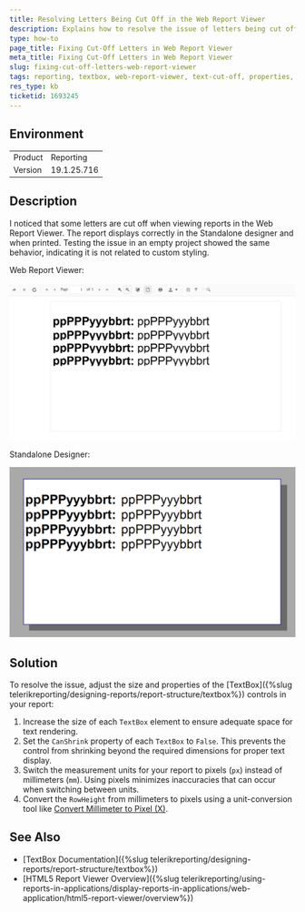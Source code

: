 ```yaml
---
title: Resolving Letters Being Cut Off in the Web Report Viewer
description: Explains how to resolve the issue of letters being cut off in the Web Report Viewer, which does not occur in the standalone viewer or printed reports.
type: how-to
page_title: Fixing Cut-Off Letters in Web Report Viewer
meta_title: Fixing Cut-Off Letters in Web Report Viewer
slug: fixing-cut-off-letters-web-report-viewer
tags: reporting, textbox, web-report-viewer, text-cut-off, properties, can-shrink, measurement-units
res_type: kb
ticketid: 1693245
---
```


## Environment

<table>
    <tbody>
        <tr>
            <td> Product </td>
            <td> Reporting </td>
        </tr>
        <tr>
            <td> Version </td>
            <td> 19.1.25.716 </td>
        </tr>
    </tbody>
</table>

## Description

I noticed that some letters are cut off when viewing reports in the Web Report Viewer. The report displays correctly in the Standalone designer and when printed. Testing the issue in an empty project showed the same behavior, indicating it is not related to custom styling.

Web Report Viewer:

![Cut-Off Letters in Web Report Viewer](images/CutLettersWebViewer.png)

Standalone Designer:

![Cut-Off Letters in Standalone Designer](images/CutLettersStandaloneDesigner.png)

## Solution

To resolve the issue, adjust the size and properties of the [TextBox]({%slug telerikreporting/designing-reports/report-structure/textbox%}) controls in your report:

1. Increase the size of each `TextBox` element to ensure adequate space for text rendering.
1. Set the `CanShrink` property of each `TextBox` to `False`. This prevents the control from shrinking beyond the required dimensions for proper text display.
1. Switch the measurement units for your report to pixels (`px`) instead of millimeters (`mm`). Using pixels minimizes inaccuracies that can occur when switching between units.
1. Convert the `RowHeight` from millimeters to pixels using a unit-conversion tool like [Convert Millimeter to Pixel (X)](https://www.unitconverters.net/typography/millimeter-to-pixel-x.htm).

## See Also

* [TextBox Documentation]({%slug telerikreporting/designing-reports/report-structure/textbox%})
* [HTML5 Report Viewer Overview]({%slug telerikreporting/using-reports-in-applications/display-reports-in-applications/web-application/html5-report-viewer/overview%})

